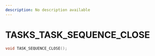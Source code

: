 ```yaml
---
description: No description available 
---
```


# TASKS\_TASK_SEQUENCE_CLOSE

```cpp
void TASK_SEQUENCE_CLOSE();
```
